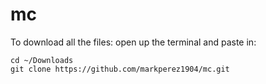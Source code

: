 # mc
To download all the files: open up the terminal and paste in:
```
cd ~/Downloads
git clone https://github.com/markperez1904/mc.git
```
